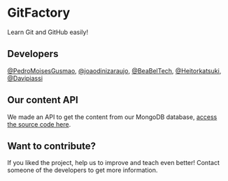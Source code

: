 # GitFactory
Learn Git and GitHub easily!

## Developers
[@PedroMoisesGusmao](https://github.com/PedroMoisesGusmao), [@joaodinizaraujo](https://github.com/joaodinizaraujo), [@BeaBelTech](https://github.com/BeaBelTech), [@Heitorkatsuki](https://github.com/Heitorkatsuki), [@Davipiassi](https://github.com/Davipiassi)

## Our content API
We made an API to get the content from our MongoDB database, [access the source code here](https://github.com/PedroMoisesGusmao/GitFactory-Telas).

## Want to contribute?
If you liked the project, help us to improve and teach even better! Contact someone of the developers to get more information.

